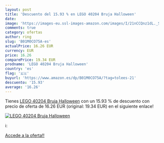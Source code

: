 ```yaml
---
layout: post
title: 'Descuento del 15.93 % en LEGO 40204 Bruja Halloween'
date: 
image: 'https://images-eu.ssl-images-amazon.com/images/I/21nCCQnz1dL._SL200_.jpg'
comments: true
category: ofertas
author: ring
slug: 'B01M0CO75A-es'
actualPrice: 16.26 EUR
currency: EUR
price: 16.26
comparePrice: 19.34 EUR
prodname: 'LEGO 40204 Bruja Halloween'
country: 'es'
flag: '🇪🇸'
buyurl: 'https://www.amazon.es/dp/B01M0CO75A/?tag=tolees-21'
descuento: '15.93'
average: '16.26'
---
```


Tienes [LEGO 40204 Bruja Halloween](https://www.amazon.es/dp/B01M0CO75A/?tag=tolees-21) con un 15.93 % de descuento con precio de oferta de 16.26 EUR (original: 19.34 EUR) en el siguiente enlace!

[![LEGO 40204 Bruja Halloween](https://images-eu.ssl-images-amazon.com/images/I/21nCCQnz1dL._SL200_.jpg)](https://www.amazon.es/dp/B01M0CO75A/?tag=tolees-21)

ℹ️:


[Accede a la oferta!!](https://www.amazon.es/dp/B01M0CO75A/?tag=tolees-21)
